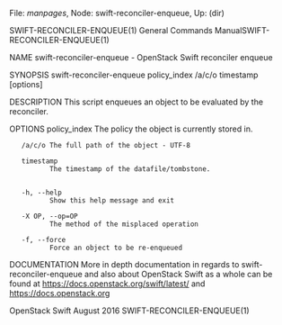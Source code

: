 File: *manpages*,  Node: swift-reconciler-enqueue,  Up: (dir)

SWIFT-RECONCILER-ENQUEUE(1) General Commands ManualSWIFT-RECONCILER-ENQUEUE(1)



NAME
       swift-reconciler-enqueue - OpenStack Swift reconciler enqueue

SYNOPSIS
       swift-reconciler-enqueue policy_index /a/c/o timestamp [options]


DESCRIPTION
       This script enqueues an object to be evaluated by the reconciler.


OPTIONS
       policy_index
              The policy the object is currently stored in.

       /a/c/o The full path of the object - UTF-8

       timestamp
              The timestamp of the datafile/tombstone.


       -h, --help
              Show this help message and exit

       -X OP, --op=OP
              The method of the misplaced operation

       -f, --force
              Force an object to be re-enqueued

DOCUMENTATION
       More  in depth documentation in regards to swift-reconciler-enqueue and
       also  about  OpenStack   Swift   as   a   whole   can   be   found   at
       https://docs.openstack.org/swift/latest/ and https://docs.openstack.org



OpenStack Swift                   August 2016      SWIFT-RECONCILER-ENQUEUE(1)
